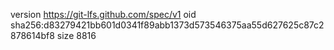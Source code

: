 version https://git-lfs.github.com/spec/v1
oid sha256:d83279421bb601d0341f89abb1373d573546375aa55d627625c87c2878614bf8
size 8816
